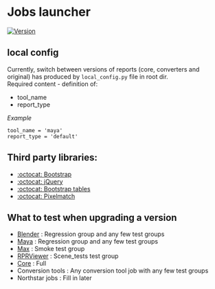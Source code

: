 # Jobs launcher
[![Version](https://img.shields.io/github/v/tag/luxteam/jobs_launcher?label=Version&style=flat-square)](https://github.com/luxteam/jobs_launcher/releases)

## local config
Currently, switch between versions of reports (core, converters and original) has produced by `local_config.py` file in root dir.  
Required content - definition of:
* tool_name
* report_type

_Example_
```python3.9
tool_name = 'maya'
report_type = 'default'
```

## Third party libraries:
- [:octocat: Bootstrap](https://github.com/twbs/bootstrap)
- [:octocat: jQuery](https://github.com/jquery/jquery)
- [:octocat: Bootstrap tables](https://github.com/wenzhixin/bootstrap-table)
- [:octocat: Pixelmatch](https://github.com/mapbox/pixelmatch)


## What to test when upgrading a version

- [Blender](https://github.com/luxteam/jobs_test_blender) : Regression group and any few test groups   
- [Maya](https://github.com/luxteam/jobs_test_maya) : Regression group and any few test groups   
- [Max](https://github.com/luxteam/jobs_test_max) : Smoke test group   
- [RPRViewer](https://github.com/luxteam/jobs_test_rprviewer) : Scene_tests test group   
- [Core](https://github.com/luxteam/jobs_test_core) : Full 
- Conversion tools : Any conversion tool job with any few test groups   
- Northstar jobs : Fill in later
